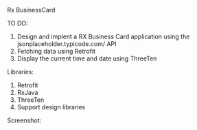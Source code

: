 Rx BusinessCard

TO DO:

  1. Design and implent a RX Business Card application using the jsonplaceholder.typicode.com/ API
  2. Fetching data using Retrofit
  3. Display the current time and date using ThreeTen

Libraries:

  1. Retrofit
  2. RxJava
  3. ThreeTen
  4. Support design libraries

Screenshot:
